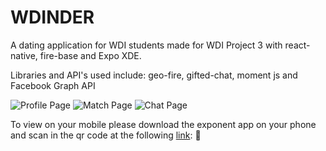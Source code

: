 # WDINDER
A dating application for WDI students made for WDI Project 3 with react-native, fire-base and Expo XDE.

Libraries and API's used include: geo-fire, gifted-chat, moment js and Facebook Graph API


![Profile Page](https://i.imgur.com/Q4KLnKs.png)
![Match Page](https://i.imgur.com/ItVOzu9.png)
![Chat Page](https://i.imgur.com/NgHqG3x.png)


To view on your mobile please download the exponent app on your phone and scan in the qr code at the following [link](https://exp.host/@jheepark/wdidatr): 💫
